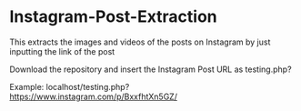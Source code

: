 # Instagram-Post-Extraction
This extracts the images and videos of the posts on Instagram by just inputting the link of the post

Download the repository and insert the Instagram Post URL as testing.php?<insert-url-here>
  
Example: localhost/testing.php?https://www.instagram.com/p/BxxfhtXn5GZ/

